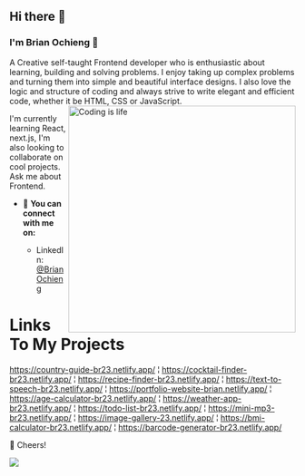 ## Hi there 👋

### I'm Brian Ochieng 🤖

A Creative self-taught Frontend developer who is enthusiastic about learning, building and solving problems.
I enjoy taking up complex problems and turning them into simple and beautiful interface designs. I also love the logic and structure of coding and always strive to write elegant and efficient code, whether it be HTML, CSS or JavaScript.
<img align="right" alt="Coding is life" width="400" src="https://cdn.dribbble.com/users/1162077/screenshots/3848914/programmer.gif"><br>

I'm currently learning React, next.js,
I'm also looking to collaborate on cool projects.
Ask me about Frontend.



* 🚀 **You can connect with me on:**
   
   - LinkedIn: [@BrianOchieng](https://www.linkedin.com/in/brian-ochieng-b52428170/)
# Links To My Projects
https://country-guide-br23.netlify.app/ ¦
https://cocktail-finder-br23.netlify.app/ ¦
https://recipe-finder-br23.netlify.app/ ¦
https://text-to-speech-br23.netlify.app/ ¦
https://portfolio-website-brian.netlify.app/ ¦
https://age-calculator-br23.netlify.app/ ¦
https://weather-app-br23.netlify.app/ ¦
https://todo-list-br23.netlify.app/ ¦
https://mini-mp3-br23.netlify.app/ ¦
https://image-gallery-23.netlify.app/ ¦
https://bmi-calculator-br23.netlify.app/ ¦
https://barcode-generator-br23.netlify.app/


🥂 Cheers!






[![](https://visitcount.itsvg.in/api?id=brian&label=Profile%20Views&color=3&icon=5&pretty=true)](https://visitcount.itsvg.in)

 

  
